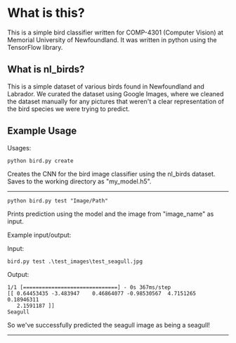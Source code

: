 # What is this?

This is a simple bird classifier written for COMP-4301 (Computer Vision) at Memorial University of Newfoundland.
It was written in python using the TensorFlow library.

## What is nl_birds?

This is a simple dataset of various birds found in Newfoundland and Labrador. We curated the dataset
using Google Images, where we cleaned the dataset manually for any pictures that weren't a clear representation
of the bird species we were trying to predict.

## Example Usage

Usages:

` python bird.py create ` 

Creates the CNN for the bird image classifier using the nl_birds dataset.
Saves to the working directory as "my_model.h5".

-------------------------------------------------------------------------------------

` python bird.py test "Image/Path" `

Prints prediction using the model and the image from "image_name" as input.

Example input/output:

Input:

` bird.py test .\test_images\test_seagull.jpg `

Output:

```
1/1 [==============================] - 0s 367ms/step
[[ 0.64453435 -3.483947    0.46864077 -0.98530567  4.7151265   0.18946311
   2.1591187 ]]
Seagull
```

So we've successfully predicted the seagull image as being a seagull!

-------------------------------------------------------------------------------------